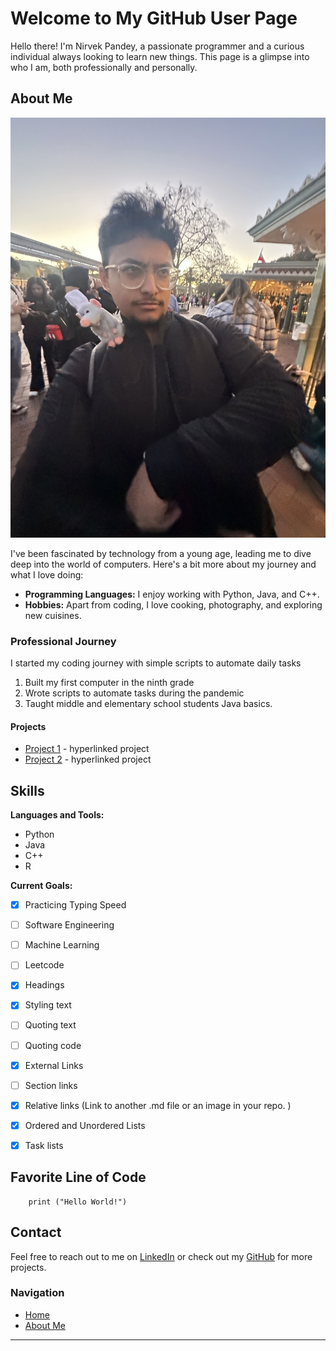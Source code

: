 # Welcome to My GitHub User Page

Hello there! I'm Nirvek Pandey, a passionate programmer and a curious individual always looking to learn new things. This page is a glimpse into who I am, both professionally and personally.

## About Me

![Profile Image](/screenshots/profile.jpg)

I've been fascinated by technology from a young age, leading me to dive deep into the world of computers. Here's a bit more about my journey and what I love doing:

- **Programming Languages:** I enjoy working with Python, Java, and C++.
- **Hobbies:** Apart from coding, I love cooking, photography, and exploring new cuisines.

### Professional Journey
I started my coding journey with simple scripts to automate daily tasks

1. Built my first computer in the ninth grade
2. Wrote scripts to automate tasks during the pandemic
3. Taught middle and elementary school students Java basics.

#### Projects

- [Project 1](https://example.com/project1) - hyperlinked project
- [Project 2](https://example.com/project2) - hyperlinked project

## Skills

**Languages and Tools:**

- Python
- Java
- C++
- R

**Current Goals:**

- [x] Practicing Typing Speed
- [ ] Software Engineering
- [ ] Machine Learning
- [ ] Leetcode
 
- [x] Headings
- [x] Styling text
- [ ] Quoting text
- [ ] Quoting code
- [x] External Links
- [ ] Section links
- [x] Relative links (Link to another .md file or an image in your repo. )
- [x] Ordered and Unordered Lists
- [x] Task lists

## Favorite Line of Code
```
    print ("Hello World!")
```

## Contact

Feel free to reach out to me on [LinkedIn](https://www.linkedin.com/in/NirvekPandey) or check out my [GitHub](https://github.com/NirvekPanda) for more projects.

### Navigation

- [Home](index.md) <!-- Relative link to this file itself -->
- [About Me](about.md) <!-- Link to another .md file in your repo -->

---
